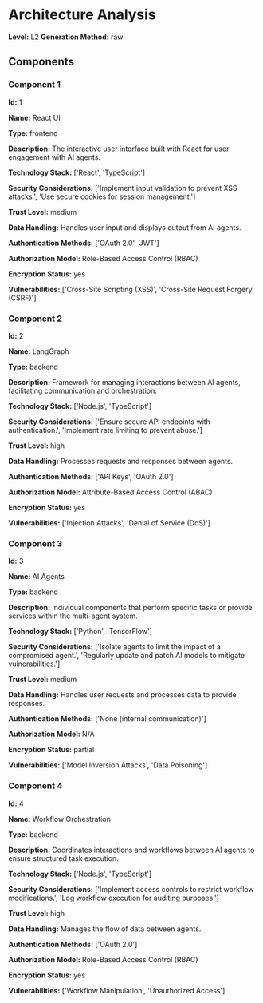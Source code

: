 # Architecture Analysis

**Level:** L2
**Generation Method:** raw

## Components

### Component 1

**Id:** 1

**Name:** React UI

**Type:** frontend

**Description:** The interactive user interface built with React for user engagement with AI agents.

**Technology Stack:** ['React', 'TypeScript']

**Security Considerations:** ['Implement input validation to prevent XSS attacks.', 'Use secure cookies for session management.']

**Trust Level:** medium

**Data Handling:** Handles user input and displays output from AI agents.

**Authentication Methods:** ['OAuth 2.0', 'JWT']

**Authorization Model:** Role-Based Access Control (RBAC)

**Encryption Status:** yes

**Vulnerabilities:** ['Cross-Site Scripting (XSS)', 'Cross-Site Request Forgery (CSRF)']

### Component 2

**Id:** 2

**Name:** LangGraph

**Type:** backend

**Description:** Framework for managing interactions between AI agents, facilitating communication and orchestration.

**Technology Stack:** ['Node.js', 'TypeScript']

**Security Considerations:** ['Ensure secure API endpoints with authentication.', 'Implement rate limiting to prevent abuse.']

**Trust Level:** high

**Data Handling:** Processes requests and responses between agents.

**Authentication Methods:** ['API Keys', 'OAuth 2.0']

**Authorization Model:** Attribute-Based Access Control (ABAC)

**Encryption Status:** yes

**Vulnerabilities:** ['Injection Attacks', 'Denial of Service (DoS)']

### Component 3

**Id:** 3

**Name:** AI Agents

**Type:** backend

**Description:** Individual components that perform specific tasks or provide services within the multi-agent system.

**Technology Stack:** ['Python', 'TensorFlow']

**Security Considerations:** ['Isolate agents to limit the impact of a compromised agent.', 'Regularly update and patch AI models to mitigate vulnerabilities.']

**Trust Level:** medium

**Data Handling:** Handles user requests and processes data to provide responses.

**Authentication Methods:** ['None (internal communication)']

**Authorization Model:** N/A

**Encryption Status:** partial

**Vulnerabilities:** ['Model Inversion Attacks', 'Data Poisoning']

### Component 4

**Id:** 4

**Name:** Workflow Orchestration

**Type:** backend

**Description:** Coordinates interactions and workflows between AI agents to ensure structured task execution.

**Technology Stack:** ['Node.js', 'TypeScript']

**Security Considerations:** ['Implement access controls to restrict workflow modifications.', 'Log workflow execution for auditing purposes.']

**Trust Level:** high

**Data Handling:** Manages the flow of data between agents.

**Authentication Methods:** ['OAuth 2.0']

**Authorization Model:** Role-Based Access Control (RBAC)

**Encryption Status:** yes

**Vulnerabilities:** ['Workflow Manipulation', 'Unauthorized Access']

